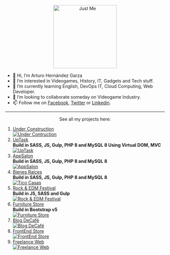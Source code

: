 <p align="center">
<img width="200" height="200" src="https://user-images.githubusercontent.com/110303654/184613495-2b55ad96-6094-40af-a946-40dd32e131d7.jpg" alt="Just Me">
</p>

- 👋 Hi, I’m Arturo Hernández Garza
- 👀 I’m interested in Videogames, History, IT, Gadgets and Tech stuff.
- 🌱 I’m currently learning English, DevOps IT, Cloud Computing, Web Developer.
- 💞️ I’m looking to collaborate someday on Videogame Industry.
- 📫 Follow me on [Facebook](https://www.facebook.com/arturo.hernandezgarza/), [Twitter](https://twitter.com/arturo_hdzg) or [Linkedin](https://www.linkedin.com/in/arturohdzg).

<hr/>

<p align="center">
See all my projects here:
</p>

1. [Under Construction](https://)<br>
[![Under Contruction](https://user-images.githubusercontent.com/110303654/198379154-e89be033-364a-4d31-a582-0af4a3bf55c3.png)](https://)
2. [UpTask](https://uptask.ticocasas.domcloud.io)<br>**Build in SASS, JS, Gulp, PHP 8 and MySQL 8 Using Virtual DOM, MVC**<br>
[![UpTask](https://github.com/ArturoHDZG/ArturoHDZG/assets/110303654/a97a12d8-a196-437b-9bf7-559aeb9afe0e)](https://uptask.ticocasas.domcloud.io)
3. [AppSalon](https://appsalon.ticocasas.domcloud.io)<br>**Build in SASS, JS, Gulp, PHP 8 and MySQL 8**<br>
[![AppSalon](https://github.com/ArturoHDZG/ArturoHDZG/assets/110303654/3fb88925-7720-46e0-840b-34cd3f93e5f2)](https://appsalon.ticocasas.domcloud.io)
4. [Bienes Raíces](https://ticocasas.domcloud.io)<br>**Build in SASS, JS, Gulp, PHP 8 and MySQL 8**<br>
[![Tico Casas](https://github.com/ArturoHDZG/ArturoHDZG/assets/110303654/68c6bc6f-dda7-413b-845d-14e39d67a744)](https://ticocasas.domcloud.io)
5. [Rock & EDM Festival](https://arturohdzg.github.io/Rock-And-EDM-Festival/)<br>**Build in JS, SASS and Gulp**<br>
[![Rock & EDM Festival](https://user-images.githubusercontent.com/110303654/224462116-d2e3e393-dc93-41ed-a047-348a401cb401.jpg)](https://arturohdzg.github.io/Rock-And-EDM-Festival/)
6. [Furniture Store](https://arturohdzg.github.io/FurnitureStore/)<br>**Build in Bootstrap v5**<br>
[![Furniture Store](https://user-images.githubusercontent.com/110303654/193496707-49d808aa-a171-46df-9d7f-d8cfbf78ff54.jpg)](https://arturohdzg.github.io/FurnitureStore/)
7. [Blog DeCafé](https://arturohdzg.github.io/BlogCafe/)<br>
[![Blog DeCafé](https://user-images.githubusercontent.com/110303654/187791251-0857055d-5465-48c4-9751-62db441409d8.jpg)](https://arturohdzg.github.io/BlogCafe/)
8. [FrontEnd Store](https://arturohdzg.github.io/FrontEndStore/)<br>
[![FrontEnd Store](https://user-images.githubusercontent.com/110303654/185726776-f18019c3-d160-4411-8018-e89d683bbdb7.jpg)](https://arturohdzg.github.io/FrontEndStore/)
9. [Freelance Web](https://arturohdzg.github.io/FreelanceWeb/)<br>
[![Freelance Web](https://user-images.githubusercontent.com/110303654/185366843-0b417bbf-0a5c-4441-8f05-0969a50535dd.jpg)](https://arturohdzg.github.io/FreelanceWeb/)

<!---
ArturoHDZG/ArturoHDZG is a ✨ special ✨ repository because its `README.md` (this file) appears on your GitHub profile.
You can click the Preview link to take a look at your changes.
--->

